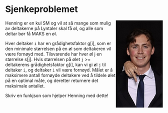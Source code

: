 # Sjenkeproblemet

<img src="img/henning.jpg" alt="Alt Text" width="150" align="right">

Henning er en kul SM og vil at så mange som mulig av deltakerne på Lyntaler skal få øl, og alle som deltar bør få MAKS en øl.

Hver deltaker `i` har en grådighetsfaktor g[i], som er den minimale størrelsen på en øl som deltakeren vil være fornøyd med. Tilsvarende har hver øl j en størrelse s[j]. Hvis størrelsen på ølet `j` >= deltakerens grådighetsfaktor g[i], kan vi gi øl `j` til deltaker `i`, og deltaker `i` vil være fornøyd. Målet er å maksimere antall fornøyde deltakere ved å tildele ølet på en optimal måte, og deretter returnere det maksimale antallet.

Skriv en funkjson som hjelper Henning med dette!




